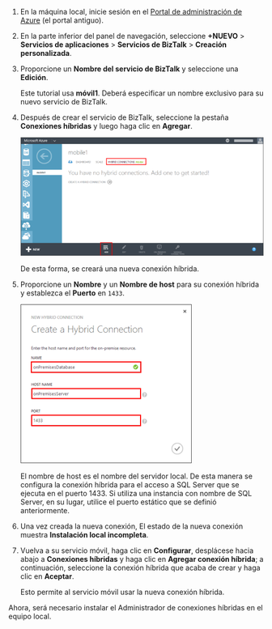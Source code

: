 
1. En la máquina local, inicie sesión en el [Portal de administración de Azure](http://manager.windowsazure.com) (el portal antiguo).
2. En la parte inferior del panel de navegación, seleccione **+NUEVO** > **Servicios de aplicaciones** > **Servicios de BizTalk** > **Creación personalizada**.
3. Proporcione un **Nombre del servicio de BizTalk** y seleccione una **Edición**.
   
    Este tutorial usa **móvil1**. Deberá especificar un nombre exclusivo para su nuevo servicio de BizTalk.
4. Después de crear el servicio de BizTalk, seleccione la pestaña **Conexiones híbridas** y luego haga clic en **Agregar**.
   
    ![Add Hybrid Connection](./media/hybrid-connections-create-new/3.png)
   
    De esta forma, se creará una nueva conexión híbrida.
5. Proporcione un **Nombre** y un **Nombre de host** para su conexión híbrida y establezca el **Puerto** en `1433`.
   
    ![Configure Hybrid Connection](./media/hybrid-connections-create-new/4.png)
   
    El nombre de host es el nombre del servidor local. De esta manera se configura la conexión híbrida para el acceso a SQL Server que se ejecuta en el puerto 1433. Si utiliza una instancia con nombre de SQL Server, en su lugar, utilice el puerto estático que se definió anteriormente.
6. Una vez creada la nueva conexión, El estado de la nueva conexión muestra **Instalación local incompleta**.
7. Vuelva a su servicio móvil, haga clic en **Configurar**, desplácese hacia abajo a **Conexiones híbridas** y haga clic en **Agregar conexión híbrida**; a continuación, seleccione la conexión híbrida que acaba de crear y haga clic en **Aceptar**.
   
    Esto permite al servicio móvil usar la nueva conexión híbrida.

Ahora, será necesario instalar el Administrador de conexiones híbridas en el equipo local.

<!---HONumber=Oct15_HO3-->
